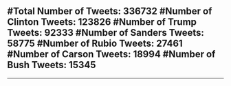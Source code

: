 #Total Number of Tweets: 336732 
#Number of Clinton Tweets: 123826
#Number of Trump Tweets: 92333
#Number of Sanders Tweets: 58775
#Number of Rubio Tweets: 27461
#Number of Carson Tweets: 18994
#Number of Bush Tweets: 15345
---
---
